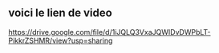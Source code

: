 <h2>voici le lien de video</h2>



https://drive.google.com/file/d/1iJQLQ3VxaJQWIDvDWPbLT-PikkrZSHMR/view?usp=sharing  
